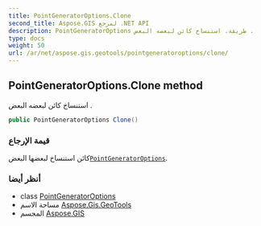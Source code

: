 ```yaml
---
title: PointGeneratorOptions.Clone
second_title: Aspose.GIS لمرجع .NET API
description: PointGeneratorOptions طريقة. استنساخ كائن لبعضه البعض .
type: docs
weight: 50
url: /ar/net/aspose.gis.geotools/pointgeneratoroptions/clone/
---
```

## PointGeneratorOptions.Clone method

استنساخ كائن لبعضه البعض .

```csharp
public PointGeneratorOptions Clone()
```

### قيمة الإرجاع

كائن استنساخ لبعضها البعض[`PointGeneratorOptions`](../).

### أنظر أيضا

* class [PointGeneratorOptions](../)
* مساحة الاسم [Aspose.Gis.GeoTools](../../pointgeneratoroptions/)
* المجسم [Aspose.GIS](../../../)


